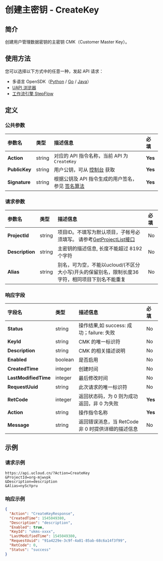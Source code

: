 # 创建主密钥 - CreateKey

## 简介

创建用户管理数据密钥的主密钥 CMK（Customer Master Key）。





## 使用方法

您可以选择以下方式中的任意一种，发起 API 请求：
- 多语言 OpenSDK（[Python](https://github.com/ucloud/ucloud-sdk-python3) / [Go](https://github.com/ucloud/ucloud-sdk-go) / [Java](https://github.com/ucloud/ucloud-sdk-java)）
- [UAPI 浏览器](https://console.ucloud.cn/uapi/detail?id=CreateKey)
- [工作流引擎 StepFlow](https://console.ucloud.cn/stepflow/manage/)

## 定义

### 公共参数

| 参数名 | 类型 | 描述信息 | 必填 |
|:---|:---|:---|:---|
| **Action**     | string  | 对应的 API 指令名称，当前 API 为 `CreateKey`                        | **Yes** |
| **PublicKey**  | string  | 用户公钥，可从 [控制台](https://console.ucloud.cn/uapi/apikey) 获取                                             | **Yes** |
| **Signature**  | string  | 根据公钥及 API 指令生成的用户签名，参见 [签名算法](api/summary/signature.md)  | **Yes** |

### 请求参数

| 参数名 | 类型 | 描述信息 | 必填 |
|:---|:---|:---|:---|
| **ProjectId** | string | 项目ID。不填写为默认项目，子帐号必须填写。 请参考[GetProjectList接口](api/summary/get_project_list) |No|
| **Description** | string | 主密钥的描述信息, 长度不能超过 8192 个字符 |No|
| **Alias** | string | 别名，可为空，不能以ucloud/(不区分大小写)开头的保留别名，限制长度36字符，相同项目下别名不能重复 |No|

### 响应字段

| 字段名 | 类型 | 描述信息 | 必填 |
|:---|:---|:---|:---|
| **Status** | string | 操作结果,如 success: 成功；failure: 失败 |No|
| **KeyId** | string | CMK 的唯一标识符 |No|
| **Description** | string | CMK 的相关描述说明 |No|
| **Enabled** | boolean | 是否启用 |No|
| **CreatedTime** | integer | 创建时间 |No|
| **LastModifiedTime** | integer | 最后修改时间 |No|
| **RequestUuid** | string | 此次请求的唯一标识符 |No|
| **RetCode** | integer | 返回状态码，为 0 则为成功返回，非 0 为失败 |**Yes**|
| **Action** | string | 操作指令名称 |**Yes**|
| **Message** | string | 返回错误消息，当 RetCode 非 0 时提供详细的描述信息 |No|




## 示例

### 请求示例
    
```
https://api.ucloud.cn/?Action=CreateKey
&ProjectId=org-mjwvpk
&Description=description
&Alias=nyScYpru
```

### 响应示例
    
```json
{
  "Action": "CreateKeyResponse",
  "CreatedTime": 1545049380,
  "Description": "description",
  "Enabled": true,
  "KeyId": "ukms-xxxx",
  "LastModifiedTime": 1545049380,
  "RequestUuid": "91a4229e-3c9f-4a81-85ab-68c6a14f3f99",
  "RetCode": 0,
  "Status": "success"
}
```




